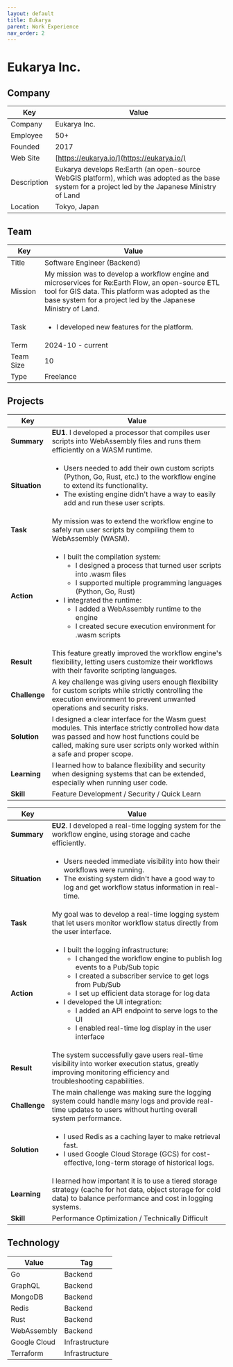 ```yaml
---
layout: default
title: Eukarya
parent: Work Experience
nav_order: 2
---
```


# Eukarya Inc.

## Company

| Key         | Value                                                                                                                                                           |
| ----------- | --------------------------------------------------------------------------------------------------------------------------------------------------------------- |
| Company     | Eukarya Inc.                                                                                                                                                    |
| Employee    | 50+                                                                                                                                                             |
| Founded     | 2017                                                                                                                                                            |
| Web Site    | [https://eukarya.io/](https://eukarya.io/)                                                                                                              |
| Description | Eukarya develops Re:Earth (an open-source WebGIS platform), which was adopted as the base system for a project led by the Japanese Ministry of Land |
| Location    | Tokyo, Japan                                                                                                                                                    |

## Team

<table>
  <thead>
    <tr>
      <th>Key</th>
      <th>Value</th>
    </tr>
  </thead>
  <tbody>
    <tr>
      <td>Title</td>
      <td>Software Engineer (Backend)</td>
    </tr>
    <tr>
      <td>Mission</td>
      <td>My mission was to develop a workflow engine and microservices for Re:Earth Flow, an open-source ETL tool for GIS data. This platform was adopted as the base system for a project led by the Japanese Ministry of Land.</td>
    </tr>
    <tr>
      <td>Task</td>
      <td>
        <ul>
          <li>I developed new features for the platform.</li>
        </ul>
      </td>
    </tr>
    <tr>
      <td>Term</td>
      <td>2024-10 - current</td>
    </tr>
    <tr>
      <td>Team Size</td>
      <td>10</td>
    </tr>
    <tr>
      <td>Type</td>
      <td>Freelance</td>
    </tr>
  </tbody>
</table>

## Projects

<table>
  <thead>
    <tr>
      <th>Key</th>
      <th>Value</th>
    </tr>
  </thead>
  <tbody>
    <tr>
      <td><strong>Summary</strong></td>
      <td><strong>EU1</strong>. I developed a processor that compiles user scripts into WebAssembly files and runs them efficiently on a WASM runtime.</td>
    </tr>
    <tr>
      <td><strong>Situation</strong></td>
      <td>
        <ul>
          <li>Users needed to add their own custom scripts (Python, Go, Rust, etc.) to the workflow engine to extend its functionality.</li>
          <li>The existing engine didn't have a way to easily add and run these user scripts.</li>
        </ul>
      </td>
    </tr>
    <tr>
      <td><strong>Task</strong></td>
      <td>My mission was to extend the workflow engine to safely run user scripts by compiling them to WebAssembly (WASM).</td>
    </tr>
    <tr>
      <td><strong>Action</strong></td>
      <td>
        <ul>
          <li>I built the compilation system:
            <ul>
              <li>I designed a process that turned user scripts into .wasm files</li>
              <li>I supported multiple programming languages (Python, Go, Rust)</li>
            </ul>
          </li>
          <li>I integrated the runtime:
            <ul>
              <li>I added a WebAssembly runtime to the engine</li>
              <li>I created secure execution environment for .wasm scripts</li>
            </ul>
          </li>
        </ul>
      </td>
    </tr>
    <tr>
      <td><strong>Result</strong></td>
      <td>This feature greatly improved the workflow engine's flexibility, letting users customize their workflows with their favorite scripting languages.</td>
    </tr>
    <tr>
      <td><strong>Challenge</strong></td>
      <td>A key challenge was giving users enough flexibility for custom scripts while strictly controlling the execution environment to prevent unwanted operations and security risks.</td>
    </tr>
    <tr>
      <td><strong>Solution</strong></td>
      <td>I designed a clear interface for the Wasm guest modules. This interface strictly controlled how data was passed and how host functions could be called, making sure user scripts only worked within a safe and proper scope.</td>
    </tr>
    <tr>
      <td><strong>Learning</strong></td>
      <td>I learned how to balance flexibility and security when designing systems that can be extended, especially when running user code.</td>
    </tr>
    <tr>
      <td><strong>Skill</strong></td>
      <td>Feature Development / Security / Quick Learn</td>
    </tr>
  </tbody>
</table>

<table>
  <thead>
    <tr>
      <th>Key</th>
      <th>Value</th>
    </tr>
  </thead>
  <tbody>
    <tr>
      <td><strong>Summary</strong></td>
      <td><strong>EU2</strong>. I developed a real-time logging system for the workflow engine, using storage and cache efficiently.</td>
    </tr>
    <tr>
      <td><strong>Situation</strong></td>
      <td>
        <ul>
          <li>Users needed immediate visibility into how their workflows were running.</li>
          <li>The existing system didn't have a good way to log and get workflow status information in real-time.</li>
        </ul>
      </td>
    </tr>
    <tr>
      <td><strong>Task</strong></td>
      <td>My goal was to develop a real-time logging system that let users monitor workflow status directly from the user interface.</td>
    </tr>
    <tr>
      <td><strong>Action</strong></td>
      <td>
        <ul>
          <li>I built the logging infrastructure:
            <ul>
              <li>I changed the workflow engine to publish log events to a Pub/Sub topic</li>
              <li>I created a subscriber service to get logs from Pub/Sub</li>
              <li>I set up efficient data storage for log data</li>
            </ul>
          </li>
          <li>I developed the UI integration:
            <ul>
              <li>I added an API endpoint to serve logs to the UI</li>
              <li>I enabled real-time log display in the user interface</li>
            </ul>
          </li>
        </ul>
      </td>
    </tr>
    <tr>
      <td><strong>Result</strong></td>
      <td>The system successfully gave users real-time visibility into worker execution status, greatly improving monitoring efficiency and troubleshooting capabilities.</td>
    </tr>
    <tr>
      <td><strong>Challenge</strong></td>
      <td>The main challenge was making sure the logging system could handle many logs and provide real-time updates to users without hurting overall system performance.</td>
    </tr>
    <tr>
      <td><strong>Solution</strong></td>
      <td>
        <ul>
          <li>I used Redis as a caching layer to make retrieval fast.</li>
          <li>I used Google Cloud Storage (GCS) for cost-effective, long-term storage of historical logs.</li>
        </ul>
      </td>
    </tr>
    <tr>
      <td><strong>Learning</strong></td>
      <td>I learned how important it is to use a tiered storage strategy (cache for hot data, object storage for cold data) to balance performance and cost in logging systems.</td>
    </tr>
    <tr>
      <td><strong>Skill</strong></td>
      <td>Performance Optimization / Technically Difficult</td>
    </tr>
  </tbody>
</table>

## Technology

| Value        | Tag            |
| ------------ | -------------- |
| Go           | Backend        |
| GraphQL      | Backend        |
| MongoDB      | Backend        |
| Redis        | Backend        |
| Rust         | Backend        |
| WebAssembly  | Backend        |
| Google Cloud | Infrastructure |
| Terraform    | Infrastructure | 